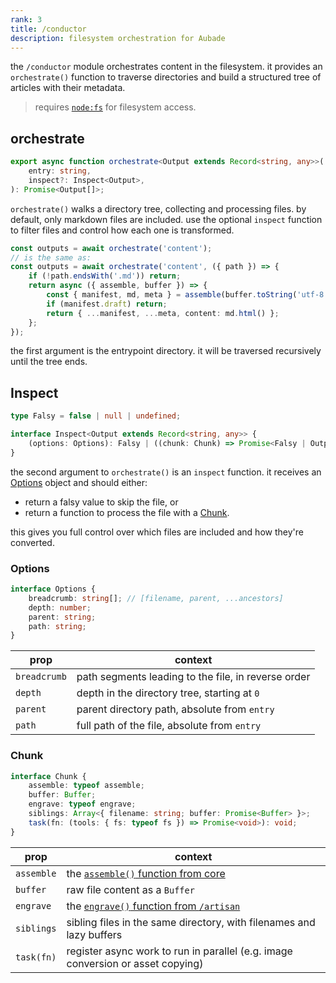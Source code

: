 ```yaml
---
rank: 3
title: /conductor
description: filesystem orchestration for Aubade
---
```


the `/conductor` module orchestrates content in the filesystem. it provides an `orchestrate()` function to traverse directories and build a structured tree of articles with their metadata.

> requires [`node:fs`](https://nodejs.org/api/fs.html) for filesystem access.

## orchestrate

```typescript
export async function orchestrate<Output extends Record<string, any>>(
	entry: string,
	inspect?: Inspect<Output>,
): Promise<Output[]>;
```

`orchestrate()` walks a directory tree, collecting and processing files. by default, only markdown files are included. use the optional `inspect` function to filter files and control how each one is transformed.

```typescript
const outputs = await orchestrate('content');
// is the same as:
const outputs = await orchestrate('content', ({ path }) => {
	if (!path.endsWith('.md')) return;
	return async ({ assemble, buffer }) => {
		const { manifest, md, meta } = assemble(buffer.toString('utf-8'));
		if (manifest.draft) return;
		return { ...manifest, ...meta, content: md.html() };
	};
});
```

the first argument is the entrypoint directory. it will be traversed recursively until the tree ends.

## Inspect

```typescript
type Falsy = false | null | undefined;

interface Inspect<Output extends Record<string, any>> {
	(options: Options): Falsy | ((chunk: Chunk) => Promise<Falsy | Output>);
}
```

the second argument to `orchestrate()` is an `inspect` function. it receives an [Options](#inspect-options) object and should either:

- return a falsy value to skip the file, or
- return a function to process the file with a [Chunk](#inspect-chunk).

this gives you full control over which files are included and how they're converted.

### Options

```typescript
interface Options {
	breadcrumb: string[]; // [filename, parent, ...ancestors]
	depth: number;
	parent: string;
	path: string;
}
```

| prop         | context                                             |
| ------------ | --------------------------------------------------- |
| `breadcrumb` | path segments leading to the file, in reverse order |
| `depth`      | depth in the directory tree, starting at `0`        |
| `parent`     | parent directory path, absolute from `entry`        |
| `path`       | full path of the file, absolute from `entry`        |

### Chunk

```typescript
interface Chunk {
	assemble: typeof assemble;
	buffer: Buffer;
	engrave: typeof engrave;
	siblings: Array<{ filename: string; buffer: Promise<Buffer> }>;
	task(fn: (tools: { fs: typeof fs }) => Promise<void>): void;
}
```

| prop       | context                                                                         |
| ---------- | ------------------------------------------------------------------------------- |
| `assemble` | the [`assemble()` function from core](/docs/overview#core)                      |
| `buffer`   | raw file content as a `Buffer`                                                  |
| `engrave`  | the [`engrave()` function from `/artisan`](/docs/artisan#engrave)               |
| `siblings` | sibling files in the same directory, with filenames and lazy buffers            |
| `task(fn)` | register async work to run in parallel (e.g. image conversion or asset copying) |
